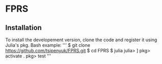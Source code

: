 # FPRS

## Installation
To install the developement version, clone the code and register it 
using Julia's pkg. Bash example:
'''
$ git clone https://github.com/tsipenyuk/FPRS.git
$ cd FPRS
$ julia
julia> ]
pkg> activate .
pkg> test
'''
